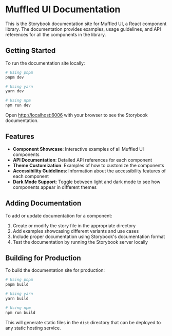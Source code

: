 # Muffled UI Documentation

This is the Storybook documentation site for Muffled UI, a React component library. The documentation provides examples, usage guidelines, and API references for all the components in the library.

## Getting Started

To run the documentation site locally:

```bash
# Using pnpm
pnpm dev

# Using yarn
yarn dev

# Using npm
npm run dev
```

Open [http://localhost:6006](http://localhost:6006) with your browser to see the Storybook documentation.

## Features

- **Component Showcase**: Interactive examples of all Muffled UI components
- **API Documentation**: Detailed API references for each component
- **Theme Customization**: Examples of how to customize the components
- **Accessibility Guidelines**: Information about the accessibility features of each component
- **Dark Mode Support**: Toggle between light and dark mode to see how components appear in different themes

## Adding Documentation

To add or update documentation for a component:

1. Create or modify the story file in the appropriate directory
2. Add examples showcasing different variants and use cases
3. Include proper documentation using Storybook's documentation format
4. Test the documentation by running the Storybook server locally

## Building for Production

To build the documentation site for production:

```bash
# Using pnpm
pnpm build

# Using yarn
yarn build

# Using npm
npm run build
```

This will generate static files in the `dist` directory that can be deployed to any static hosting service.

